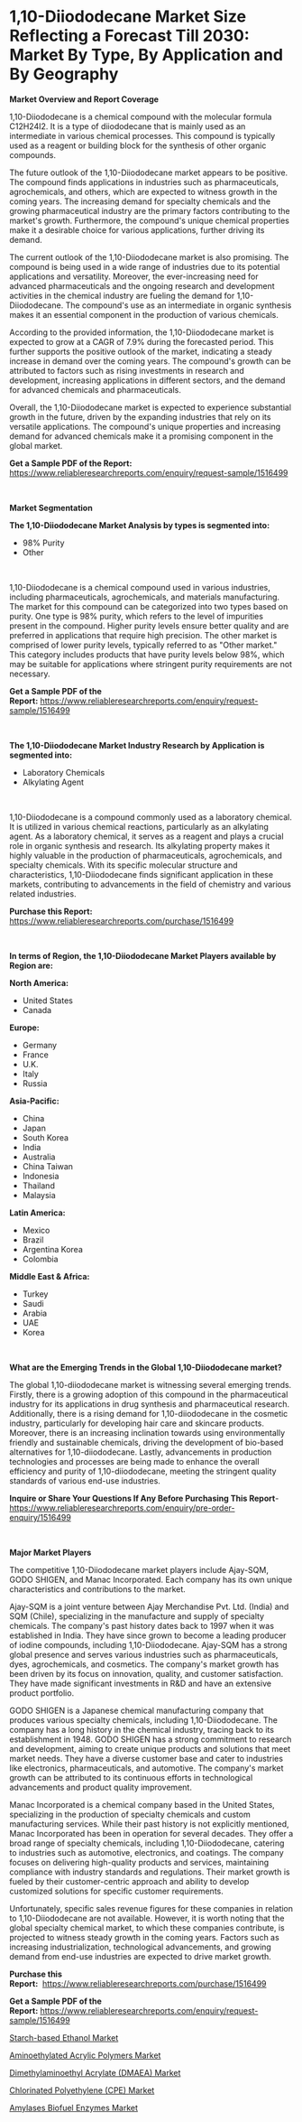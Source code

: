 <p><h1>1,10-Diiododecane Market Size Reflecting a Forecast Till 2030: Market By Type, By Application and By Geography</h1></p><p><strong>Market Overview and Report Coverage</strong></p>
<p><p>1,10-Diiododecane is a chemical compound with the molecular formula C12H24I2. It is a type of diiododecane that is mainly used as an intermediate in various chemical processes. This compound is typically used as a reagent or building block for the synthesis of other organic compounds.</p><p>The future outlook of the 1,10-Diiododecane market appears to be positive. The compound finds applications in industries such as pharmaceuticals, agrochemicals, and others, which are expected to witness growth in the coming years. The increasing demand for specialty chemicals and the growing pharmaceutical industry are the primary factors contributing to the market's growth. Furthermore, the compound's unique chemical properties make it a desirable choice for various applications, further driving its demand.</p><p>The current outlook of the 1,10-Diiododecane market is also promising. The compound is being used in a wide range of industries due to its potential applications and versatility. Moreover, the ever-increasing need for advanced pharmaceuticals and the ongoing research and development activities in the chemical industry are fueling the demand for 1,10-Diiododecane. The compound's use as an intermediate in organic synthesis makes it an essential component in the production of various chemicals.</p><p>According to the provided information, the 1,10-Diiododecane market is expected to grow at a CAGR of 7.9% during the forecasted period. This further supports the positive outlook of the market, indicating a steady increase in demand over the coming years. The compound's growth can be attributed to factors such as rising investments in research and development, increasing applications in different sectors, and the demand for advanced chemicals and pharmaceuticals.</p><p>Overall, the 1,10-Diiododecane market is expected to experience substantial growth in the future, driven by the expanding industries that rely on its versatile applications. The compound's unique properties and increasing demand for advanced chemicals make it a promising component in the global market.</p></p>
<p><strong>Get a Sample PDF of the Report:</strong> <a href="https://www.reliableresearchreports.com/enquiry/request-sample/1516499">https://www.reliableresearchreports.com/enquiry/request-sample/1516499</a></p>
<p>&nbsp;</p>
<p><strong>Market Segmentation</strong></p>
<p><strong>The 1,10-Diiododecane Market Analysis by types is segmented into:</strong></p>
<p><ul><li>98% Purity</li><li>Other</li></ul></p>
<p>&nbsp;</p>
<p><p>1,10-Diiododecane is a chemical compound used in various industries, including pharmaceuticals, agrochemicals, and materials manufacturing. The market for this compound can be categorized into two types based on purity. One type is 98% purity, which refers to the level of impurities present in the compound. Higher purity levels ensure better quality and are preferred in applications that require high precision. The other market is comprised of lower purity levels, typically referred to as "Other market." This category includes products that have purity levels below 98%, which may be suitable for applications where stringent purity requirements are not necessary.</p></p>
<p><strong>Get a Sample PDF of the Report:</strong>&nbsp;<a href="https://www.reliableresearchreports.com/enquiry/request-sample/1516499">https://www.reliableresearchreports.com/enquiry/request-sample/1516499</a></p>
<p>&nbsp;</p>
<p><strong>The 1,10-Diiododecane Market Industry Research by Application is segmented into:</strong></p>
<p><ul><li>Laboratory Chemicals</li><li>Alkylating Agent</li></ul></p>
<p>&nbsp;</p>
<p><p>1,10-Diiododecane is a compound commonly used as a laboratory chemical. It is utilized in various chemical reactions, particularly as an alkylating agent. As a laboratory chemical, it serves as a reagent and plays a crucial role in organic synthesis and research. Its alkylating property makes it highly valuable in the production of pharmaceuticals, agrochemicals, and specialty chemicals. With its specific molecular structure and characteristics, 1,10-Diiododecane finds significant application in these markets, contributing to advancements in the field of chemistry and various related industries.</p></p>
<p><strong>Purchase this Report:</strong>&nbsp; <a href="https://www.reliableresearchreports.com/purchase/1516499">https://www.reliableresearchreports.com/purchase/1516499</a></p>
<p>&nbsp;</p>
<p><strong>In terms of Region, the 1,10-Diiododecane Market Players available by Region are:</strong></p>
<p>
    <p> <strong> North America: </strong>
        <ul>
            <li>United States</li>
            <li>Canada</li>
        </ul>
        </p> 
    <p> <strong> Europe: </strong>
        <ul>
            <li>Germany</li>
            <li>France</li>
            <li>U.K.</li>
            <li>Italy</li>
            <li>Russia</li>
        </ul>
        </p> 
    <p> <strong> Asia-Pacific: </strong>
        <ul>
            <li>China</li>
            <li>Japan</li>
            <li>South Korea</li>
            <li>India</li>
            <li>Australia</li>
            <li>China Taiwan</li>
            <li>Indonesia</li>
            <li>Thailand</li>
            <li>Malaysia</li>
        </ul>
        </p> 
    <p> <strong> Latin America: </strong>
        <ul>
            <li>Mexico</li>
            <li>Brazil</li>
            <li>Argentina Korea</li>
            <li>Colombia</li>
        </ul>
        </p> 
    <p> <strong> Middle East & Africa: </strong>
        <ul>
            <li>Turkey</li>
            <li>Saudi</li>
            <li>Arabia</li>
            <li>UAE</li>
            <li>Korea</li>
        </ul>
    </p>
    </p>
<p>&nbsp;</p>
<p><strong>What are the Emerging Trends in the Global 1,10-Diiododecane market?</strong></p>
<p><p>The global 1,10-diiododecane market is witnessing several emerging trends. Firstly, there is a growing adoption of this compound in the pharmaceutical industry for its applications in drug synthesis and pharmaceutical research. Additionally, there is a rising demand for 1,10-diiododecane in the cosmetic industry, particularly for developing hair care and skincare products. Moreover, there is an increasing inclination towards using environmentally friendly and sustainable chemicals, driving the development of bio-based alternatives for 1,10-diiododecane. Lastly, advancements in production technologies and processes are being made to enhance the overall efficiency and purity of 1,10-diiododecane, meeting the stringent quality standards of various end-use industries.</p></p>
<p><strong>Inquire or Share Your Questions If Any Before Purchasing This Report</strong>- <a href="https://www.reliableresearchreports.com/enquiry/pre-order-enquiry/1516499">https://www.reliableresearchreports.com/enquiry/pre-order-enquiry/1516499</a></p>
<p>&nbsp;</p>
<p><strong>Major Market Players</strong></p>
<p><p>The competitive 1,10-Diiododecane market players include Ajay-SQM, GODO SHIGEN, and Manac Incorporated. Each company has its own unique characteristics and contributions to the market.</p><p>Ajay-SQM is a joint venture between Ajay Merchandise Pvt. Ltd. (India) and SQM (Chile), specializing in the manufacture and supply of specialty chemicals. The company's past history dates back to 1997 when it was established in India. They have since grown to become a leading producer of iodine compounds, including 1,10-Diiododecane. Ajay-SQM has a strong global presence and serves various industries such as pharmaceuticals, dyes, agrochemicals, and cosmetics. The company's market growth has been driven by its focus on innovation, quality, and customer satisfaction. They have made significant investments in R&D and have an extensive product portfolio.</p><p>GODO SHIGEN is a Japanese chemical manufacturing company that produces various specialty chemicals, including 1,10-Diiododecane. The company has a long history in the chemical industry, tracing back to its establishment in 1948. GODO SHIGEN has a strong commitment to research and development, aiming to create unique products and solutions that meet market needs. They have a diverse customer base and cater to industries like electronics, pharmaceuticals, and automotive. The company's market growth can be attributed to its continuous efforts in technological advancements and product quality improvement.</p><p>Manac Incorporated is a chemical company based in the United States, specializing in the production of specialty chemicals and custom manufacturing services. While their past history is not explicitly mentioned, Manac Incorporated has been in operation for several decades. They offer a broad range of specialty chemicals, including 1,10-Diiododecane, catering to industries such as automotive, electronics, and coatings. The company focuses on delivering high-quality products and services, maintaining compliance with industry standards and regulations. Their market growth is fueled by their customer-centric approach and ability to develop customized solutions for specific customer requirements.</p><p>Unfortunately, specific sales revenue figures for these companies in relation to 1,10-Diiododecane are not available. However, it is worth noting that the global specialty chemical market, to which these companies contribute, is projected to witness steady growth in the coming years. Factors such as increasing industrialization, technological advancements, and growing demand from end-use industries are expected to drive market growth.</p></p>
<p><strong>Purchase this Report:</strong>&nbsp;&nbsp;<a href="https://www.reliableresearchreports.com/purchase/1516499">https://www.reliableresearchreports.com/purchase/1516499</a></p>
<p></p>
<p><strong>Get a Sample PDF of the Report:</strong>&nbsp;<a href="https://www.reliableresearchreports.com/enquiry/request-sample/1516499">https://www.reliableresearchreports.com/enquiry/request-sample/1516499</a></p>
<p><p><a href="https://medium.com/@dianafisher1927/starch-based-ethanol-market-size-market-outlook-and-market-forecast-2023-to-2030-062cdc52622e">Starch-based Ethanol Market</a></p><p><a href="https://medium.com/@dorothypeters68/aminoethylated-acrylic-polymers-market-analysis-and-sze-forecasted-for-period-from-2023-to-2030-5853a75ecbe5">Aminoethylated Acrylic Polymers Market</a></p><p><a href="https://medium.com/@annarussell1981/dimethylaminoethyl-acrylate-dmaea-market-competitive-analysis-market-trends-and-forecast-to-8400e4ae2541">Dimethylaminoethyl Acrylate (DMAEA) Market</a></p><p><a href="https://medium.com/@avarobertson1969/decoding-chlorinated-polyethylene-cpe-market-metrics-market-share-trends-and-growth-patterns-0a5058f40dba">Chlorinated Polyethylene (CPE) Market</a></p><p><a href="https://medium.com/@rebeccabower1903/amylases-biofuel-enzymes-market-exploring-market-share-market-trends-and-future-growth-ada5bab6c6a9">Amylases Biofuel Enzymes Market</a></p></p>